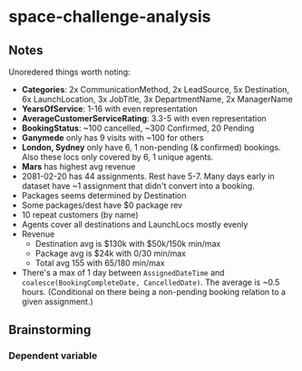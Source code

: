 # space-challenge-analysis

## Notes
Unoredered things worth noting: 
* **Categories**: 2x CommunicationMethod, 2x LeadSource, 5x Destination, 6x LaunchLocation, 3x JobTitle, 3x DepartmentName, 2x ManagerName
* **YearsOfService**: 1-16 with even representation
* **AverageCustomerServiceRating**: 3.3-5 with even representation
* **BookingStatus**: ~100 cancelled, ~300 Confirmed, 20 Pending
* **Ganymede** only has 9 visits with ~100 for others
* **London, Sydney** only have 6, 1 non-pending (& confirmed) bookings. Also these locs only covered by 6, 1 unique agents. 
* **Mars** has highest avg revenue
* 2081-02-20 has 44 assignments. Rest have 5-7. Many days early in dataset have ~1 assignment that didn't convert into a booking. 
* Packages seems determined by Destination
* Some packages/dest have $0 package rev
* 10 repeat customers (by name)
* Agents cover all destinations and LaunchLocs mostly evenly
* Revenue
    * Destination avg is $130k with $50k/150k min/max
    * Package avg is $24k with 0/30 min/max
    * Total avg 155 with 65/180 min/max
* There's a max of 1 day between `AssignedDateTime` and `coalesce(BookingCompleteDate, CancelledDate)`. The average is ~0.5 hours. (Conditional on there being a non-pending booking relation to a given assignment.) 

## Brainstorming
### Dependent variable

